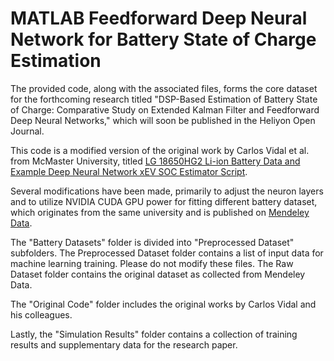 # MATLAB Feedforward Deep Neural Network for Battery State of Charge Estimation

The provided code, along with the associated files, forms the core dataset for the forthcoming research titled "DSP-Based Estimation of Battery State of Charge: Comparative Study on Extended Kalman Filter and Feedforward Deep Neural Networks," which will soon be published in the Heliyon Open Journal.

This code is a modified version of the original work by Carlos Vidal et al. from McMaster University, titled [LG 18650HG2 Li-ion Battery Data and Example Deep Neural Network xEV SOC Estimator Script](https://doi.org/10.17632/cp3473x7xv.3).

Several modifications have been made, primarily to adjust the neuron layers and to utilize NVIDIA CUDA GPU power for fitting different battery dataset, which originates from the same university and is published on [Mendeley Data](https://data.mendeley.com/datasets/9xyvy2njj3/1).

The "Battery Datasets" folder is divided into "Preprocessed Dataset" subfolders. The Preprocessed Dataset folder contains a list of input data for machine learning training. Please do not modify these files. The Raw Dataset folder contains the original dataset as collected from Mendeley Data.

The "Original Code" folder includes the original works by Carlos Vidal and his colleagues.

Lastly, the "Simulation Results" folder contains a collection of training results and supplementary data for the research paper.

